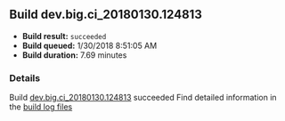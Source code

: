 ## Build dev.big.ci_20180130.124813
- **Build result:** `succeeded`
- **Build queued:** 1/30/2018 8:51:05 AM
- **Build duration:** 7.69 minutes
### Details
Build [dev.big.ci_20180130.124813](https://winappstudio.visualstudio.com/web/build.aspx?pcguid=a4ef43be-68ce-4195-a619-079b4d9834c2&builduri=vstfs%3a%2f%2f%2fBuild%2fBuild%2f24813) succeeded
Find detailed information in the [build log files](https://uwpctdiags.blob.core.windows.net/buildlogs/dev.big.ci_20180130.124813_logs.zip)
